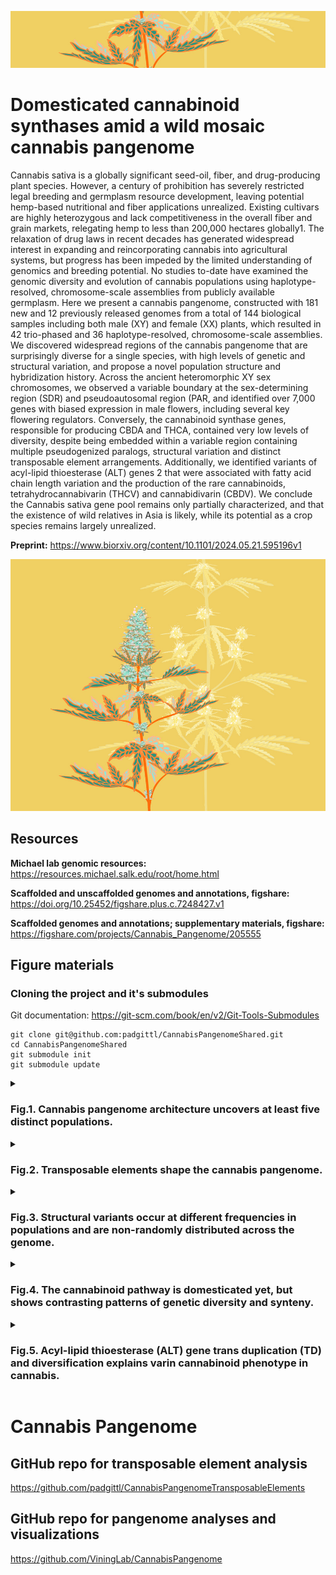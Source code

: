 
![image](hempWildDom_crop2.png)

# Domesticated cannabinoid synthases amid a wild mosaic cannabis pangenome

Cannabis sativa is a globally significant seed-oil, fiber, and drug-producing plant species. However, a century of prohibition has severely restricted legal breeding and germplasm resource development, leaving potential hemp-based nutritional and fiber applications unrealized. Existing cultivars are highly heterozygous and lack competitiveness in the overall fiber and grain markets, relegating hemp to less than 200,000 hectares globally1. The relaxation of drug laws in recent decades has generated widespread interest in expanding and reincorporating cannabis into agricultural systems, but progress has been impeded by the limited understanding of genomics and breeding potential. No studies to-date have examined the genomic diversity and evolution of cannabis populations using haplotype-resolved, chromosome-scale assemblies from publicly available germplasm. Here we present a cannabis pangenome, constructed with 181 new and 12 previously released genomes from a total of 144 biological samples including both male (XY) and female (XX) plants, which resulted in 42 trio-phased and 36 haplotype-resolved, chromosome-scale assemblies. We discovered widespread regions of the cannabis pangenome that are surprisingly diverse for a single species, with high levels of genetic and structural variation, and propose a novel population structure and hybridization history. Across the ancient heteromorphic XY sex chromosomes, we observed a variable boundary at the sex-determining region (SDR) and pseudoautosomal region (PAR, and identified over 7,000 genes with biased expression in male flowers, including several key flowering regulators. Conversely, the cannabinoid synthase genes, responsible for producing CBDA and THCA, contained very low levels of diversity, despite being embedded within a variable region containing multiple pseudogenized paralogs, structural variation and distinct transposable element arrangements. Additionally, we identified variants of acyl-lipid thioesterase (ALT) genes 2 that were associated with fatty acid chain length variation and the production of the rare cannabinoids, tetrahydrocannabivarin (THCV) and cannabidivarin (CBDV). We conclude the Cannabis sativa gene pool remains only partially characterized, and that the existence of wild relatives in Asia is likely, while its potential as a crop species remains largely unrealized.

**Preprint:** https://www.biorxiv.org/content/10.1101/2024.05.21.595196v1

![image](hempWildDom_crop1.png)


## Resources

**Michael lab genomic resources:** https://resources.michael.salk.edu/root/home.html

**Scaffolded and unscaffolded genomes and annotations, figshare:** https://doi.org/10.25452/figshare.plus.c.7248427.v1

**Scaffolded genomes and annotations; supplementary materials, figshare:** https://figshare.com/projects/Cannabis_Pangenome/205555


## Figure materials

### Cloning the project and it's submodules

Git documentation: https://git-scm.com/book/en/v2/Git-Tools-Submodules

```
git clone git@github.com:padgittl/CannabisPangenomeShared.git
cd CannabisPangenomeShared
git submodule init
git submodule update
```

<details>
<summary><h3>Fig.1. Cannabis pangenome architecture uncovers at least five distinct populations.</h3></summary>
Seven panels: A-G<br>
A. ViningLab/CannabisPangenome/Fig1A_SynChrom/Ideo_plot.Rmd<br>
C, D. CollectOrthogroups/README.md and CountOrthogroups/README.md<br>
E. padgitt/CannabisPangenomeAnalyses/CoreDispensableGenes/README.md<br> 
</details>

<details>   
<summary><h3>Fig.2. Transposable elements shape the cannabis pangenome.</h3></summary>
Twelve panels: A-L<br>
padgittl/CannabisPangenomeTransposableElements/README.md<br>
</details>

<details>
<summary><h3>Fig.3. Structural variants occur at different frequencies in populations and are non-randomly distributed across the genome.</h3></summary>
Four panels: Panels A-D<br>
</details>

<details>
<summary><h3>Fig.4. The cannabinoid pathway is domesticated yet, but shows contrasting patterns of genetic diversity and synteny.</h3></summary>
Five panels: Panels A-E<br>
A. amamerto/cannabis_pangenome/copynumber_counting/run.count_copynumbers.sh<br>
C. amamerto/cannabis_pangenome/synthase_cassettes/run.draw_synthase_cassettes.sh<br>
D. ViningLab/CannabisPangenome/Fig5D_BUSCOchrom7/BUSCOchrom7.Rmd<br>
E. padgittl/CannabisPangenomeTransposableElements/Figure5E_teSynthaseTree/createFigure.sh<br>
</details>

<details> 
<summary><h3>Fig.5. Acyl-lipid thioesterase (ALT) gene trans duplication (TD) and diversification explains varin cannabinoid phenotype in cannabis.</h3></summary>
Panels A-F<br>
HighVarin/<br>
</details>

# Cannabis Pangenome

## GitHub repo for transposable element analysis
https://github.com/padgittl/CannabisPangenomeTransposableElements

## GitHub repo for pangenome analyses and visualizations
https://github.com/ViningLab/CannabisPangenome
